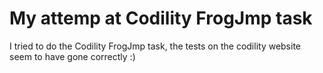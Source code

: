 # My attemp at Codility FrogJmp task

I tried to do the Codility FrogJmp task, the tests on the codility website seem to have gone correctly :)

